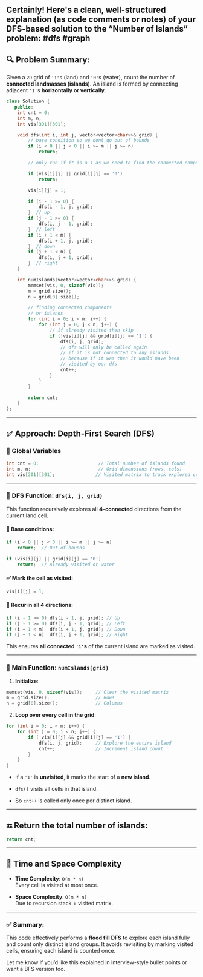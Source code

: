 Certainly! Here's a clean, well-structured explanation (as **code comments or notes**) of your **DFS-based solution to the “Number of Islands” problem**:
#dfs #graph
---

## 🔍 **Problem Summary:**

Given a `2D` grid of `'1'`s (land) and `'0'`s (water), count the number of **connected landmasses (islands)**. An island is formed by connecting adjacent `'1'`s **horizontally or vertically**.

```cpp
class Solution {
   public:
    int cnt = 0;
    int m, n;
    int vis[301][301];

    void dfs(int i, int j, vector<vector<char>>& grid) {
        // base condition so we dont go out of bounds
        if (i < 0 || j < 0 || i >= m || j >= n)
            return;

        // only run if it is a 1 as we need to find the connected components

        if (vis[i][j] || grid[i][j] == '0')
            return;

        vis[i][j] = 1;

        if (i - 1 >= 0) {
            dfs(i - 1, j, grid);
        }  // up
        if (j - 1 >= 0) {
            dfs(i, j - 1, grid);
        }  // left
        if (i + 1 < m) {
            dfs(i + 1, j, grid);
        }  // down
        if (j + 1 < n) {
            dfs(i, j + 1, grid);
        }  // right
    }

    int numIslands(vector<vector<char>>& grid) {
        memset(vis, 0, sizeof(vis));
        m = grid.size();
        n = grid[0].size();

        // finding connected components
        // or islands
        for (int i = 0; i < m; i++) {
            for (int j = 0; j < n; j++) {
                // if already visited then skip
                if (!vis[i][j] && grid[i][j] == '1') {
                    dfs(i, j, grid);
                    // dfs will only be called again
                    // if it is not connected to any islands
                    // because if it was then it would have been
                    // visited by our dfs
                    cnt++;
                }
            }
        }

        return cnt;
    }
};
```
---

## ✅ **Approach: Depth-First Search (DFS)**

### 🔹 **Global Variables**

```cpp
int cnt = 0;                      // Total number of islands found
int m, n;                         // Grid dimensions (rows, cols)
int vis[301][301];               // Visited matrix to track explored cells
```

---

### 🔹 **DFS Function: `dfs(i, j, grid)`**

This function recursively explores all **4-connected** directions from the current land cell.

#### 📌 Base conditions:

```cpp
if (i < 0 || j < 0 || i >= m || j >= n)
    return;  // Out of bounds

if (vis[i][j] || grid[i][j] == '0')
    return;  // Already visited or water
```

#### ✅ Mark the cell as visited:

```cpp
vis[i][j] = 1;
```

#### 🔁 Recur in all 4 directions:

```cpp
if (i - 1 >= 0) dfs(i - 1, j, grid); // Up
if (j - 1 >= 0) dfs(i, j - 1, grid); // Left
if (i + 1 < m)  dfs(i + 1, j, grid); // Down
if (j + 1 < n)  dfs(i, j + 1, grid); // Right
```

This ensures **all connected `'1'`s** of the current island are marked as visited.

---

### 🔹 **Main Function: `numIslands(grid)`**

1. **Initialize**:
    

```cpp
memset(vis, 0, sizeof(vis));     // Clear the visited matrix
m = grid.size();                 // Rows
n = grid[0].size();              // Columns
```

2. **Loop over every cell in the grid**:
    

```cpp
for (int i = 0; i < m; i++) {
    for (int j = 0; j < n; j++) {
        if (!vis[i][j] && grid[i][j] == '1') {
            dfs(i, j, grid);     // Explore the entire island
            cnt++;               // Increment island count
        }
    }
}
```

- If a `'1'` is **unvisited**, it marks the start of a **new island**.
    
- `dfs()` visits all cells in that island.
    
- So `cnt++` is called only once per distinct island.
    

---

## 🔚 **Return the total number of islands**:

```cpp
return cnt;
```

---

## 🧠 Time and Space Complexity

- **Time Complexity**: `O(m * n)`  
    Every cell is visited at most once.
    
- **Space Complexity**: `O(m * n)`  
    Due to recursion stack + visited matrix.
    

---

### ✅ Summary:

This code effectively performs a **flood fill DFS** to explore each island fully and count only distinct island groups. It avoids revisiting by marking visited cells, ensuring each island is counted once.

Let me know if you’d like this explained in interview-style bullet points or want a BFS version too.